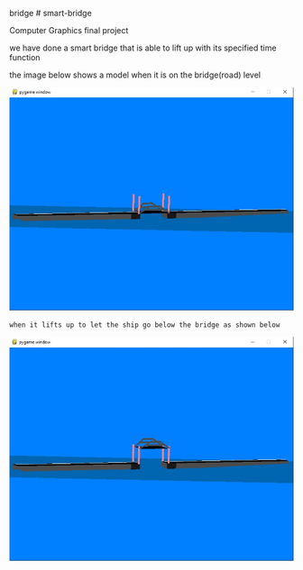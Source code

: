 bridge # smart-bridge

Computer Graphics final project

   we have done a smart bridge that is able to lift up with its specified time function

   the image below shows a model when it is on the bridge(road) level

![alt text](https://github.com/zienamarkos/smart-bridge/blob/main/images/we.jpg)

    when it lifts up to let the ship go below the bridge as shown below

![alt text](https://github.com/zienamarkos/smart-bridge/blob/main/images/we2.jpg)



